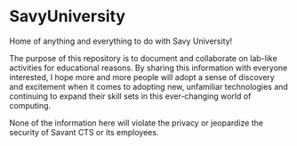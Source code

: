 # SavyUniversity
Home of anything and everything to do with Savy University!

The purpose of this repository is to document and collaborate on lab-like activities for educational reasons.  By sharing this information with everyone interested, I hope more and more people will adopt a sense of discovery and excitement when it comes to adopting new, unfamiliar technologies and continuing to expand their skill sets in this ever-changing world of computing.

None of the information here will violate the privacy or jeopardize the security of Savant CTS or its employees.
